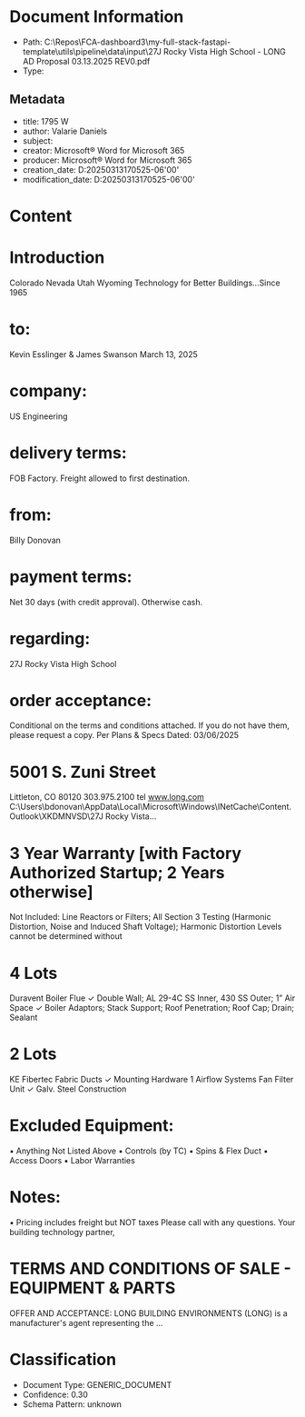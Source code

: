 # Document Information

- Path: C:\Repos\FCA-dashboard3\my-full-stack-fastapi-template\utils\pipeline\data\input\27J Rocky Vista High School - LONG AD Proposal  03.13.2025 REV0.pdf
- Type: 

## Metadata

- title: 1795 W
- author: Valarie Daniels
- subject: 
- creator: Microsoft® Word for Microsoft 365
- producer: Microsoft® Word for Microsoft 365
- creation_date: D:20250313170525-06'00'
- modification_date: D:20250313170525-06'00'

# Content

# Introduction

Colorado
Nevada
Utah
Wyoming
Technology for Better Buildings…Since 1965

# to:

Kevin Esslinger & James Swanson
March 13, 2025

# company:

US Engineering

# delivery terms:

FOB Factory.  Freight allowed to first destination.

# from:

Billy Donovan

# payment terms:

Net 30 days (with credit approval). Otherwise cash.

# regarding:

27J Rocky Vista High School

# order acceptance:

Conditional on the terms and conditions attached.
If you do not have them, please request a copy.
Per Plans & Specs Dated: 03/06/2025

# 5001 S. Zuni Street

Littleton, CO 80120
303.975.2100 tel
www.long.com
C:\Users\bdonovan\AppData\Local\Microsoft\Windows\INetCache\Content.Outlook\XKDMNVSD\27J Rocky Vista...

# 3 Year Warranty [with Factory Authorized Startup; 2 Years otherwise]

Not Included: Line Reactors or Filters; All Section 3 Testing (Harmonic Distortion, Noise
and Induced Shaft Voltage); Harmonic Distortion Levels cannot be determined without

# 4 Lots

Duravent Boiler Flue
✓
Double Wall; AL 29-4C SS Inner, 430 SS Outer; 1” Air Space
✓
Boiler Adaptors; Stack Support; Roof Penetration; Roof Cap; Drain; Sealant

# 2 Lots

KE Fibertec Fabric Ducts
✓
Mounting Hardware
1
Airflow Systems Fan Filter Unit
✓
Galv. Steel Construction

# Excluded Equipment:

▪
Anything Not Listed Above
▪
Controls (by TC)
▪
Spins & Flex Duct
▪
Access Doors
▪
Labor Warranties

# Notes:

▪
Pricing includes freight but NOT taxes
Please call with any questions.
Your building technology partner,

# TERMS AND CONDITIONS OF SALE - EQUIPMENT & PARTS

OFFER AND ACCEPTANCE:  LONG BUILDING ENVIRONMENTS (LONG) is a manufacturer's agent representing the ...


# Classification

- Document Type: GENERIC_DOCUMENT
- Confidence: 0.30
- Schema Pattern: unknown

